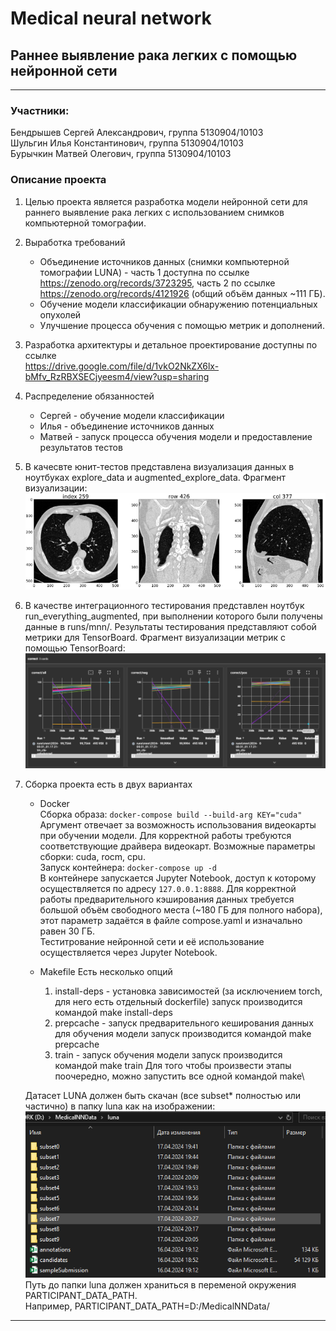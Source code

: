 # Medical neural network
## Раннее выявление рака легких с помощью нейронной сети
***
### Участники:
Бендрышев Сергей Александрович, группа 5130904/10103 \
Шульгин Илья Константинович, группа 5130904/10103 \
Бурычкин Матвей Олегович, группа 5130904/10103

### Описание проекта

1) Целью проекта является разработка модели нейронной сети для раннего выявление рака легких с использованием снимков компьютерной томографии.
2) Выработка требований
    - Объединение источников данных (снимки компьютерной томографии LUNA) - часть 1 доступна по ссылке https://zenodo.org/records/3723295, часть 2 по ссылке https://zenodo.org/records/4121926 (общий объём данных ~111 ГБ).
    - Обучение модели классификации обнаружению потенциальных опухолей
    - Улучшение процесса обучения с помощью метрик и дополнений.
3) Разработка архитектуры и детальное проектирование доступны по ссылке\
    https://drive.google.com/file/d/1vkO2NkZX6lx-bMfv_RzRBXSECjyeesm4/view?usp=sharing
4) Распределение обязанностей
    - Сергей - обучение модели классификации
    - Илья - объединение источников данных
    - Матвей - запуск процесса обучения модели и предоставление результатов тестов
5) В качесвте юнит-тестов представлена визуализация данных в ноутбуках explore_data и augmented_explore_data. Фрагмент визуализации:
    ![alt text](Medical_neural_network/images/explored_data.png)
6) В качестве интеграционного тестирования представлен ноутбук run_everything_augmented, при выполнении которого были получены данные в runs/mnn/. Результаты тестирования представляют собой метрики для TensorBoard. Фрагмент визуализации метрик с помощью TensorBoard:\
    ![alt text](Medical_neural_network/images/tensorboard.png)
7) Сборка проекта есть в двух вариантах
   - Docker \
   Сборка образа: `docker-compose build --build-arg KEY="cuda"`\
   Аргумент отвечает за возможность использования видеокарты при обучении модели. Для корректной работы требуются соответствующие драйвера видеокарт. Возможные параметры сборки: cuda, rocm, cpu.\
   Запуск контейнера: `docker-compose up -d`\
   В контейнере запускается Jupyter Notebook, доступ к которому осуществляется по адресу `127.0.0.1:8888`. Для корректной работы предварительного кэширования данных требуется большой объём свободного места (~180 ГБ для полного набора), этот параметр задаётся в файле compose.yaml и изначально равен 30 ГБ. \
   Теститрование нейронной сети и её использование осуществляется через Jupyter Notebook.

   - Makefile
    Есть несколько опций 
        1) install-deps - установка зависимостей (за исключением torch, для него есть отдельный dockerfile)
        запуск производится командой make install-deps
        2) prepcache - запуск предварительного кеширования данных для обучения модели 
        запуск производится командой make prepcache
        3) train - запуск обучения модели
        запуск производится командой make train
        Для того чтобы произвести этапы поочередно, можно запустить все одной командой make\

    Датасет LUNA должен быть скачан (все subset* полностью или частично) в папку luna как на изображении:
   ![alt text](Medical_neural_network/images/dir.png)\
   Путь до папки luna должен храниться в переменой окружения PARTICIPANT_DATA_PATH.\
   Например, PARTICIPANT_DATA_PATH=D:/MedicalNNData/

***
